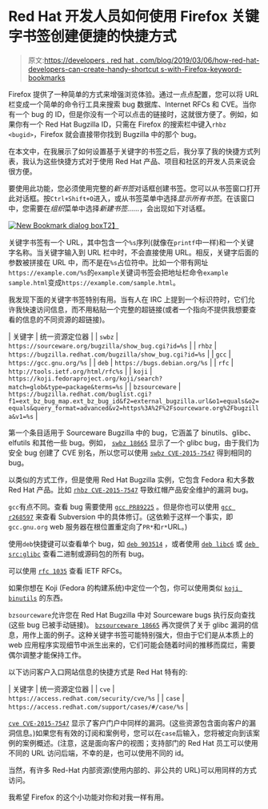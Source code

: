 # Red Hat 开发人员如何使用 Firefox 关键字书签创建便捷的快捷方式

> 原文:[https://developers . red hat . com/blog/2019/03/06/how-red-hat-developers-can-create-handy-shortcut s-with-Firefox-keyword-bookmarks](https://developers.redhat.com/blog/2019/03/06/how-red-hat-developers-can-create-handy-shortcuts-with-firefox-keyword-bookmarks)

Firefox 提供了一种简单的方式来增强浏览体验。通过一点点配置，您可以将 URL 栏变成一个简单的命令行工具来搜索 bug 数据库、Internet RFCs 和 CVE。当你有一个 bug 的 ID，但是你没有一个可以点击的链接时，这就很方便了。例如，如果你有一个 Red Hat Bugzilla ID，只需在 Firefox 的搜索栏中键入`rhbz <bugid>`，Firefox 就会直接带你找到 Bugzilla 中的那个 bug。

在本文中，在我展示了如何设置基于关键字的书签之后，我分享了我的快捷方式列表，我认为这些快捷方式对于使用 Red Hat 产品、项目和社区的开发人员来说会很方便。

要使用此功能，您必须使用完整的*新书签*对话框创建书签。您可以从书签窗口打开此对话框。按`Ctrl+Shift+O`进入，或从书签菜单中选择*显示所有书签*。在该窗口中，您需要在*组织*菜单中选择*新建书签……*，会出现如下对话框。

[![New Bookmark dialog box](../Images/092186739ca64433f679fb875584d6d6.png)T2】](https://developers.redhat.com/blog/wp-content/uploads/2019/02/new-bookmark.png)

关键字书签有一个 URL，其中包含一个`%s`序列(就像在`printf`中一样)和一个关键字名称。当关键字输入到 URL 栏中时，不会直接使用 URL。相反，关键字后面的参数被拼接在 URL 中，而不是在`%s`占位符中。比如一个带有网址`https://example.com/%s`的`example`关键词书签会把地址栏命令`example sample.html`变成`https://example.com/sample.html`。

我发现下面的关键字书签特别有用。当有人在 IRC 上提到一个标识符时，它们允许我快速访问信息，而不用粘贴一个完整的超链接(或者一个指向不提供我想要查看的信息的不同资源的超链接)。

| 关键字 | 统一资源定位器 |
| `swbz` | `https://sourceware.org/bugzilla/show_bug.cgi?id=%s` |
| `rhbz` | `https://bugzilla.redhat.com/bugzilla/show_bug.cgi?id=%s` |
| `gcc` | `https://gcc.gnu.org/%s` |
| `deb` | `https://bugs.debian.org/%s` |
| `rfc` | `http://tools.ietf.org/html/rfc%s` |
| `koji` | `https://koji.fedoraproject.org/koji/search?match=glob&type=package&terms=%s` |
| `bzsourceware` | `https://bugzilla.redhat.com/buglist.cgi?f1=ext_bz_bug_map.ext_bz_bug_id&f2=external_bugzilla.url&o1=equals&o2=equals&query_format=advanced&v2=https%3A%2F%2Fsourceware.org%2Fbugzilla&v1=%s` |

第一个条目适用于 Sourceware Bugzilla 中的 bug，它涵盖了 binutils、glibc、elfutils 和其他一些 bug。例如， [`swbz 18665`](https://sourceware.org/bugzilla/show_bug.cgi?id=18665) 显示了一个 glibc bug，由于我们为安全 bug 创建了 CVE 别名，所以您可以使用 [`swbz CVE-2015-7547`](https://sourceware.org/bugzilla/show_bug.cgi?id=CVE-2015-7547) 得到相同的 bug。

以类似的方式工作，但是使用 Red Hat Bugzilla 实例，它包含 Fedora 和大多数 Red Hat 产品。比如 [`rhbz CVE-2015-7547`](https://bugzilla.redhat.com/bugzilla/show_bug.cgi?id=CVE-2015-7547) 导致红帽产品安全维护的漏洞 bug。

`gcc`有点不同。查看 bug 需要使用 [`gcc PR89225`](https://gcc.gnu.org/PR89225) 。但是你也可以使用 [`gcc r268597`](https://gcc.gnu.org/r268597) 来查看 Subversion 中的具体修订。(这依赖于这样一个事实，即`gcc.gnu.org` web 服务器在根位置重定向了`PR*`和`r*`URL。)

使用`deb`快捷键可以查看单个 bug，如 [`deb 903514`](https://bugs.debian.org/903514) ，或者使用 [`deb libc6`](https://bugs.debian.org/libc6) 或 [`deb src:glibc`](https://bugs.debian.org/src:glibc) 查看二进制或源码包的所有 bug。

可以使用 [`rfc 1035`](http://tools.ietf.org/html/rfc1035) 查看 IETF RFCs。

如果你想在 Koji (Fedora 的构建系统)中定位一个包，你可以使用类似 [`koji binutils`](https://koji.fedoraproject.org/koji/search?match=glob&type=package&terms=binutils) 的东西。

`bzsourceware`允许您在 Red Hat Bugzilla 中对 Sourceware bugs 执行反向查找(这些 bug 已被手动链接)。 [`bzsourceware 18665`](https://bugzilla.redhat.com/buglist.cgi?f1=ext_bz_bug_map.ext_bz_bug_id&f2=external_bugzilla.url&o1=equals&o2=equals&query_format=advanced&v2=https%3A%2F%2Fsourceware.org%2Fbugzilla&v1=18665) 再次提供了关于 glibc 漏洞的信息，用作上面的例子。这种关键字书签可能特别强大，但由于它们是从本质上的 web 应用程序实现细节中派生出来的，它们可能会随着时间的推移而腐烂，需要偶尔调整才能保持工作。

以下访问客户入口网站信息的快捷方式是 Red Hat 特有的:

| 关键字 | 统一资源定位器 |
| `cve` | `https://access.redhat.com/security/cve/%s` |
| `case` | `https://access.redhat.com/support/cases/#/case/%s` |

[`cve CVE-2015-7547`](https://access.redhat.com/security/cve/CVE-2015-7547) 显示了客户门户中同样的漏洞。(这些资源包含面向客户的漏洞信息。)如果您有有效的订阅和案例号，您可以在`case`后输入，您将被定向到该案例的案例概述。(注意，这是面向客户的视图；支持部门的 Red Hat 员工可以使用不同的 URL 访问后端，不幸的是，也可以使用不同的 id。

当然，有许多 Red-Hat 内部资源(使用内部的、非公共的 URL)可以用同样的方式访问。

我希望 Firefox 的这个小功能对你和对我一样有用。